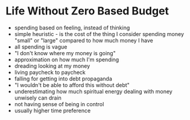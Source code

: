 # Life Without Zero Based Budget

* spending based on feeling, instead of thinking
* simple heuristic - is the cost of the thing I consider spending money "small" or "large" compared to how much money I have
* all spending is vague
* "I don't know where my money is going"
* approximation on how much I'm spending
* dreading looking at my money
* living paycheck to paycheck
* falling for getting into debt propaganda
* "I wouldn't be able to afford this without debt"
* underestimating how much spiritual energy dealing with money unwisely can drain
* not having sense of being in control
* usually higher time preference

